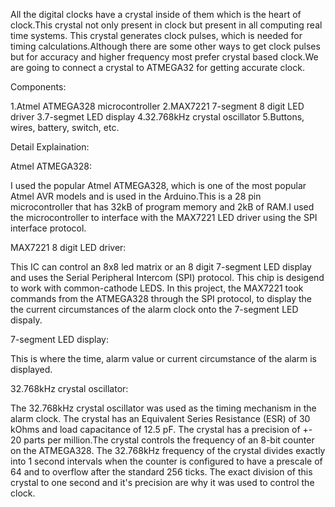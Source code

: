 All the digital clocks have a crystal inside of them which is the heart of clock.This crystal not only present in clock but present in all computing real time systems. 
This crystal generates clock pulses, which is needed for timing calculations.Although there are some other ways to get clock pulses but for accuracy and higher
frequency most prefer crystal based clock.We are going to connect a crystal to ATMEGA32 for getting accurate clock.


Components:

1.Atmel ATMEGA328 microcontroller
2.MAX7221 7-segment 8 digit LED driver
3.7-segmet LED display
4.32.768kHz crystal oscillator
5.Buttons, wires, battery, switch, etc.

Detail Explaination:

Atmel ATMEGA328:

I used the popular Atmel ATMEGA328, which is one of the most popular Atmel AVR models and is used in the Arduino.This is a 28 pin microcontroller that has 32kB of
program memory and 2kB of RAM.I used the microcontroller to interface with the MAX7221 LED driver using the SPI interface protocol.

MAX7221 8 digit LED driver:

This IC can control an 8x8 led matrix or an 8 digit 7-segment LED display and uses the Serial Peripheral Intercom (SPI) protocol. 
This chip is desigend to work with common-cathode LEDS. In this project, the MAX7221 took commands from the ATMEGA328 through the SPI protocol, to display the the 
current circumstances of the alarm clock onto the 7-segment LED dispaly.

7-segment LED display:

This is where the time, alarm value or current circumstance of the alarm is displayed.

32.768kHz crystal oscillator:

The 32.768kHz crystal oscillator was used as the timing mechanism in the alarm clock. The crystal has an Equivalent Series Resistance (ESR) of 30 kOhms and load 
capacitance of 12.5 pF. The crystal has a precision of +- 20 parts per million.The crystal controls the frequency of an 8-bit counter on the ATMEGA328. 
The 32.768kHz frequency of the crystal divides exactly into 1 second intervals when the counter is configured to have a prescale of 64 and to overflow after the
standard 256 ticks. The exact division of this crystal to one second and it's precision are why it was used to control the clock.
